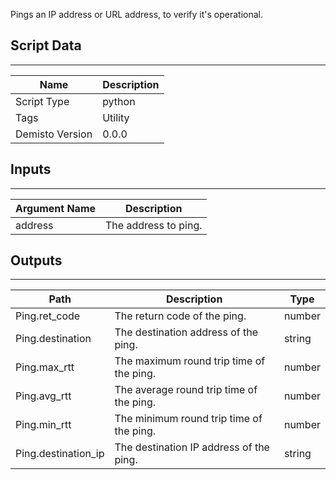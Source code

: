 Pings an IP address or URL address, to verify it's operational.

## Script Data
---

| **Name** | **Description** |
| --- | --- |
| Script Type | python |
| Tags | Utility |
| Demisto Version | 0.0.0 |

## Inputs
---

| **Argument Name** | **Description** |
| --- | --- |
| address | The address to ping. |

## Outputs
---

| **Path** | **Description** | **Type** |
| --- | --- | --- |
| Ping.ret_code | The return code of the ping. | number |
| Ping.destination | The destination address of the ping. | string |
| Ping.max_rtt | The maximum round trip time of the ping. | number |
| Ping.avg_rtt | The average round trip time of the ping. | number |
| Ping.min_rtt | The minimum round trip time of the ping. | number |
| Ping.destination_ip | The destination IP address of the ping. | string |
